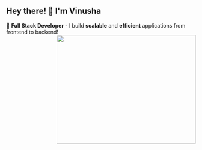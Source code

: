 ## Hey there! 👋 I'm **Vinusha**  
🚀 **Full Stack Developer** - I build **scalable** and **efficient** applications from frontend to backend!  
<img align = "right" width="370" height="290" src="https://media3.giphy.com/media/1XCcD9VLQZ2Io/giphy.gif?cid=e3b0c4429d244b90c54eb933b63f46403767873d4d4f42e9&rid=giphy.gif">

<!--
**vinushachandran/vinushachandran** is a ✨ _special_ ✨ repository because its `README.md` (this file) appears on your GitHub profile.

Here are some ideas to get you started:

- 🔭 I’m currently working on ...
- 🌱 I’m currently learning ...
- 👯 I’m looking to collaborate on ...
- 🤔 I’m looking for help with ...
- 💬 Ask me about ...
- 📫 How to reach me: ...
- 😄 Pronouns: ...
- ⚡ Fun fact: ...
-->
